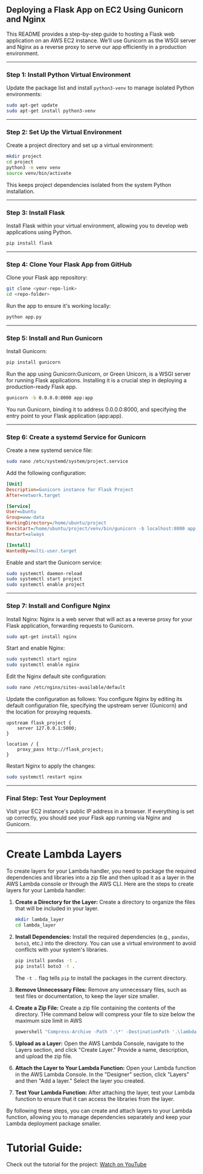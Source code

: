 ## Deploying a Flask App on EC2 Using Gunicorn and Nginx

This README provides a step-by-step guide to hosting a Flask web application on an AWS EC2 instance. We’ll use Gunicorn as the WSGI server and Nginx as a reverse proxy to serve our app efficiently in a production environment.

---

### Step 1: Install Python Virtual Environment

Update the package list and install `python3-venv` to manage isolated Python environments:

```bash
sudo apt-get update
sudo apt-get install python3-venv
```

---

### Step 2: Set Up the Virtual Environment

Create a project directory and set up a virtual environment:

```bash
mkdir project
cd project
python3 -m venv venv
source venv/bin/activate
```

This keeps project dependencies isolated from the system Python installation.

---

### Step 3: Install Flask

Install Flask within your virtual environment, allowing you to develop web applications using Python.
```bash
pip install flask
```

---

### Step 4: Clone Your Flask App from GitHub

Clone your Flask app repository:

```bash
git clone <your-repo-link>
cd <repo-folder>
```

Run the app to ensure it's working locally:

```bash
python app.py
```

---

### Step 5: Install and Run Gunicorn

Install Gunicorn:

```bash
pip install gunicorn
```

Run the app using Gunicorn:Gunicorn, or Green Unicorn, is a WSGI server for running Flask applications. Installing it is a crucial step in deploying a production-ready Flask app.

```bash
gunicorn -b 0.0.0.0:8000 app:app
```

You run Gunicorn, binding it to address 0.0.0.0:8000, and specifying the entry point to your Flask application (app:app).


---

### Step 6: Create a systemd Service for Gunicorn

Create a new systemd service file:

```bash
sudo nano /etc/systemd/system/project.service
```

Add the following configuration:

```ini
[Unit]
Description=Gunicorn instance for Flask Project
After=network.target

[Service]
User=ubuntu
Group=www-data
WorkingDirectory=/home/ubuntu/project
ExecStart=/home/ubuntu/project/venv/bin/gunicorn -b localhost:8000 app:app
Restart=always

[Install]
WantedBy=multi-user.target
```

Enable and start the Gunicorn service:

```bash
sudo systemctl daemon-reload
sudo systemctl start project
sudo systemctl enable project
```

---

### Step 7: Install and Configure Nginx

Install Nginx: Nginx is a web server that will act as a reverse proxy for your Flask application, forwarding requests to Gunicorn.

```bash
sudo apt-get install nginx
```

Start and enable Nginx:

```bash
sudo systemctl start nginx
sudo systemctl enable nginx
```

Edit the Nginx default site configuration:

```bash
sudo nano /etc/nginx/sites-available/default
```

Update the configuration as follows: You configure Nginx by editing its default configuration file, specifying the upstream server (Gunicorn) and the location for proxying requests.

```nginx
upstream flask_project {
    server 127.0.0.1:5000;
}

location / {
    proxy_pass http://flask_project;
}
```

Restart Nginx to apply the changes:

```bash
sudo systemctl restart nginx
```

---

### Final Step: Test Your Deployment

Visit your EC2 instance's public IP address in a browser. If everything is set up correctly, you should see your Flask app running via Nginx and Gunicorn.

---

# Create Lambda Layers
To create layers for your Lambda handler, you need to package the required dependencies and libraries into a zip file and then upload it as a layer in the AWS Lambda console or through the AWS CLI. Here are the steps to create layers for your Lambda handler:

1. **Create a Directory for the Layer:**
   Create a directory to organize the files that will be included in your layer.

   ```bash
   mkdir lambda_layer
   cd lambda_layer
   ```

2. **Install Dependencies:**
   Install the required dependencies (e.g., `pandas`, `boto3`, etc.) into the directory. You can use a virtual environment to avoid conflicts with your system's libraries.

   ```bash
   pip install pandas -t .
   pip install boto3 -t .
   ```

   The `-t .` flag tells `pip` to install the packages in the current directory.

3. **Remove Unnecessary Files:**
   Remove any unnecessary files, such as test files or documentation, to keep the layer size smaller.

4. **Create a Zip File:**
   Create a zip file containing the contents of the directory. THe command below will compress your file to size below the maximum size limit in AWS

   ```bash
   powershell "Compress-Archive -Path '.\*' -DestinationPath '.\lambda_layer.zip' -CompressionLevel Optimal -Force"
   ```

5. **Upload as a Layer:**
   Open the AWS Lambda Console, navigate to the Layers section, and click "Create Layer." Provide a name, description, and upload the zip file.


6. **Attach the Layer to Your Lambda Function:**
   Open your Lambda function in the AWS Lambda Console. In the "Designer" section, click "Layers" and then "Add a layer." Select the layer you created.

7. **Test Your Lambda Function:**
   After attaching the layer, test your Lambda function to ensure that it can access the libraries from the layer.

By following these steps, you can create and attach layers to your Lambda function, allowing you to manage dependencies separately and keep your Lambda deployment package smaller.


# Tutorial Guide:

Check out the tutorial for the project: [Watch on YouTube](https://www.youtube.com/watch?v=uqXX4fsUA64&list=PLRRQG4QYcyEXf2sq2XtpfvYmXMgyfWj2g)



